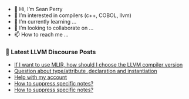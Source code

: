 - 👋 Hi, I’m Sean Perry
- 👀 I’m interested in compilers (c++, COBOL, llvm)
- 🌱 I’m currently learning ...
- 💞️ I’m looking to collaborate on ...
- 📫 How to reach me ...

<!---
s66perry/s66perry is a ✨ special ✨ repository because its `README.md` (this file) appears on your GitHub profile.
You can click the Preview link to take a look at your changes.
--->
### 📕 Latest LLVM Discourse Posts

<!-- DISCOURSE-LLVM:START -->
- [If I want to use MLIR, how should I choose the LLVM compiler version](https://discourse.llvm.org/t/if-i-want-to-use-mlir-how-should-i-choose-the-llvm-compiler-version/86531#post_3)
- [Question about type/attribute ,declaration and instantiation](https://discourse.llvm.org/t/question-about-type-attribute-declaration-and-instantiation/86550#post_1)
- [Help with my account](https://discourse.llvm.org/t/help-with-my-account/86549#post_1)
- [How to suppress specific notes?](https://discourse.llvm.org/t/how-to-suppress-specific-notes/86541#post_8)
- [How to suppress specific notes?](https://discourse.llvm.org/t/how-to-suppress-specific-notes/86541#post_7)
<!-- DISCOURSE-LLVM:END -->
